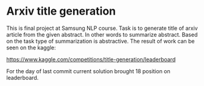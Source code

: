 # Arxiv title generation
This is final project at Samsung NLP course.
Task is to generate title of arxiv article from the given abstract. In other words to summarize abstract. Based on the task type of summarization is abstractive.
The result of work can be seen on the kaggle:

https://www.kaggle.com/competitions/title-generation/leaderboard

For the day of last commit current solution brought 18 position on leaderboard.
